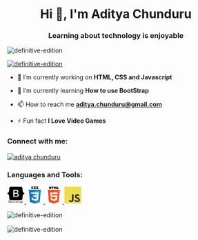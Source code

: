 <h1 align="center">Hi 👋, I'm Aditya Chunduru</h1>
<h3 align="center">Learning about technology is enjoyable</h3>

<p align="left"> <img src="https://komarev.com/ghpvc/?username=definitive-edition&label=Profile%20views&color=0e75b6&style=flat" alt="definitive-edition" /> </p>

<p align="left"> <a href="https://github.com/ryo-ma/github-profile-trophy"><img src="https://github-profile-trophy.vercel.app/?username=definitive-edition" alt="definitive-edition" /></a> </p>

- 🔭 I’m currently working on **HTML, CSS and Javascript**

- 🌱 I’m currently learning **How to use BootStrap**

- 📫 How to reach me **aditya.chunduru@gmail.com**

- ⚡ Fun fact **I Love Video Games**

<h3 align="left">Connect with me:</h3>
<p align="left">
<a href="https://linkedin.com/in/aditya chunduru" target="blank"><img align="center" src="https://raw.githubusercontent.com/rahuldkjain/github-profile-readme-generator/master/src/images/icons/Social/linked-in-alt.svg" alt="aditya chunduru" height="30" width="40" /></a>
</p>

<h3 align="left">Languages and Tools:</h3>
<p align="left"> <a href="https://getbootstrap.com" target="_blank" rel="noreferrer"> <img src="https://raw.githubusercontent.com/devicons/devicon/master/icons/bootstrap/bootstrap-plain-wordmark.svg" alt="bootstrap" width="40" height="40"/> </a> <a href="https://www.w3schools.com/css/" target="_blank" rel="noreferrer"> <img src="https://raw.githubusercontent.com/devicons/devicon/master/icons/css3/css3-original-wordmark.svg" alt="css3" width="40" height="40"/> </a> <a href="https://www.w3.org/html/" target="_blank" rel="noreferrer"> <img src="https://raw.githubusercontent.com/devicons/devicon/master/icons/html5/html5-original-wordmark.svg" alt="html5" width="40" height="40"/> </a> <a href="https://developer.mozilla.org/en-US/docs/Web/JavaScript" target="_blank" rel="noreferrer"> <img src="https://raw.githubusercontent.com/devicons/devicon/master/icons/javascript/javascript-original.svg" alt="javascript" width="40" height="40"/> </a> </p>

<p><img align="center" src="https://github-readme-stats.vercel.app/api/top-langs?username=definitive-edition&show_icons=true&locale=en&layout=compact" alt="definitive-edition" /></p>

<p><img align="center" src="https://github-readme-streak-stats.herokuapp.com/?user=definitive-edition&" alt="definitive-edition" /></p>

